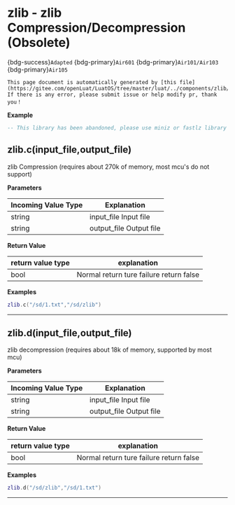 # zlib - zlib Compression/Decompression (Obsolete)

{bdg-success}`Adapted` {bdg-primary}`Air601` {bdg-primary}`Air101/Air103` {bdg-primary}`Air105`

```{note}
This page document is automatically generated by [this file](https://gitee.com/openLuat/LuatOS/tree/master/luat/../components/zlib/luat_lib_zlib.c). If there is any error, please submit issue or help modify pr, thank you！
```


**Example**

```lua
-- This library has been abandoned, please use miniz or fastlz library

```

## zlib.c(input_file,output_file)



zlib Compression (requires about 270k of memory, most mcu's do not support)

**Parameters**

|Incoming Value Type | Explanation|
|-|-|
|string|input_file  Input file|
|string|output_file Output file|

**Return Value**

|return value type | explanation|
|-|-|
|bool|Normal return ture failure return false|

**Examples**

```lua
zlib.c("/sd/1.txt","/sd/zlib")

```

---

## zlib.d(input_file,output_file)



zlib decompression (requires about 18k of memory, supported by most mcu)

**Parameters**

|Incoming Value Type | Explanation|
|-|-|
|string|input_file  Input file|
|string|output_file Output file|

**Return Value**

|return value type | explanation|
|-|-|
|bool|Normal return ture failure return false|

**Examples**

```lua
zlib.d("/sd/zlib","/sd/1.txt")

```

---

